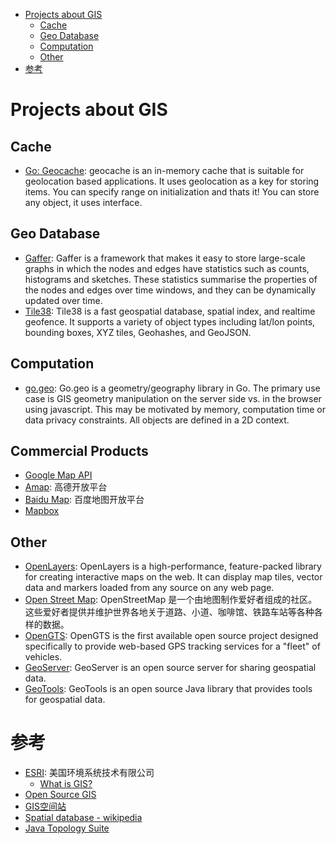 <!-- MDTOC maxdepth:6 firsth1:1 numbering:0 flatten:0 bullets:1 updateOnSave:1 -->

- [Projects about GIS](#projects-about-gis)
   - [Cache](#cache)
   - [Geo Database](#geo-database)
   - [Computation](#computation)
   - [Other](#other)
- [参考](#参考)

<!-- /MDTOC -->

# Projects about GIS

## Cache

- [Go: Geocache](https://github.com/melihmucuk/geocache): geocache is an in-memory cache that is suitable for geolocation based applications. It uses geolocation as a key for storing items. You can specify range on initialization and thats it! You can store any object, it uses interface.

## Geo Database

- [Gaffer](https://github.com/GovernmentCommunicationsHeadquarters/Gaffer): Gaffer is a framework that makes it easy to store large-scale graphs in which the nodes and edges have statistics such as counts, histograms and sketches. These statistics summarise the properties of the nodes and edges over time windows, and they can be dynamically updated over time.
- [Tile38](https://github.com/tidwall/tile38): Tile38 is a fast geospatial database, spatial index, and realtime geofence. It supports a variety of object types including lat/lon points, bounding boxes, XYZ tiles, Geohashes, and GeoJSON.

## Computation

- [go.geo](https://github.com/paulmach/go.geo): Go.geo is a geometry/geography library in Go. The primary use case is GIS geometry manipulation on the server side vs. in the browser using javascript. This may be motivated by memory, computation time or data privacy constraints. All objects are defined in a 2D context.

## Commercial Products

- [Google Map API](https://developers.google.com/maps/?hl=zh-cn)
- [Amap](http://lbs.amap.com/): 高德开放平台
- [Baidu Map](http://lbsyun.baidu.com/): 百度地图开放平台
- [Mapbox](https://www.mapbox.com/)

## Other

- [OpenLayers](https://github.com/openlayers/openlayers): OpenLayers is a high-performance, feature-packed library for creating interactive maps on the web. It can display map tiles, vector data and markers loaded from any source on any web page.
- [Open Street Map](http://www.openstreetmap.org/): OpenStreetMap 是一个由地图制作爱好者组成的社区。这些爱好者提供并维护世界各地关于道路、小道、咖啡馆、铁路车站等各种各样的数据。
- [OpenGTS](http://www.opengts.org/): OpenGTS is the first available open source project designed specifically to provide web-based GPS tracking services for a "fleet" of vehicles.
- [GeoServer](http://geoserver.org/): GeoServer is an open source server for sharing geospatial data.
- [GeoTools](http://geotools.org/): GeoTools is an open source Java library that provides tools for geospatial data.

# 参考

- [ESRI](https://www.esri.com/en-us/home): 美国环境系统技术有限公司
  - [What is GIS?](http://www.esri.com/what-is-gis/)
- [Open Source GIS](http://opensourcegis.org/)
- [GIS空间站](http://www.gissky.net/)
- [Spatial database - wikipedia](https://wiki2.org/en/Spatial_database)
- [Java Topology Suite](https://wiki2.org/en/JTS_Topology_Suite)
